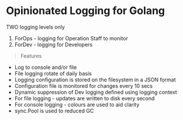 # Opinionated Logging for Golang

TWO logging levels only

1. ForOps - logging for Operation Staff to monitor
2. ForDev - logging for Developers


> Features
* Log to console and/or file
* File logging rotate of daily basis
* Logging configuration is stored on the filesystem in a JSON format
* Configuration file is monitored for changes every 10 secs
* Dynamic suppression of Dev logging defined using logging context
* For file logging - updates are written to disk every second
* For console logging - colours are used to aid clarity
* sync.Pool is used to reduced GC

